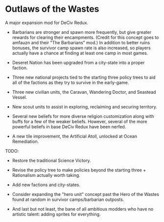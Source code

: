 # Outlaws of the Wastes
A major expansion mod for DeCiv Redux.

- Barbarians are stronger and spawn more frequently, but give greater rewards for clearing their encampments. (Credit for this concept goes to amfauzn and their "The Barbarians" mod.) In addition to better ruins bonuses, the survivor camp spawn rate is also increased, so players actually have a chance at finding at least one camp in most games.

- Deseret Nation has been upgraded from a city-state into a proper faction.

- Three new national projects tied to the starting three policy trees to aid all of the factions as they try to survive in the early-game.

- Three new civilian units, the Caravan, Wandering Doctor, and Seastead Vessel.

- New scout units to assist in exploring, reclaiming and securing territory.

- Several new beliefs for more diverse religion customization along with buffs for a few of the weaker beliefs. However, several of the more powerful beliefs in base DeCiv Redux have been nerfed.

- A new tile improvement, the Artificial Atoll, unlocked at Ocean Remediation.

TODO:

- Restore the traditional Science Victory.

- Revise the policy tree to make policies beyond the starting three + Rationalism actually worth taking.

- Add new factions and city-states.

- Consider expanding the "hero unit" concept past the Hero of the Wastes found at random in survivor camps/barbarian outposts.

- And last but not least, the bane of all ambitious modders who have no artistic talent: adding sprites for everything.
